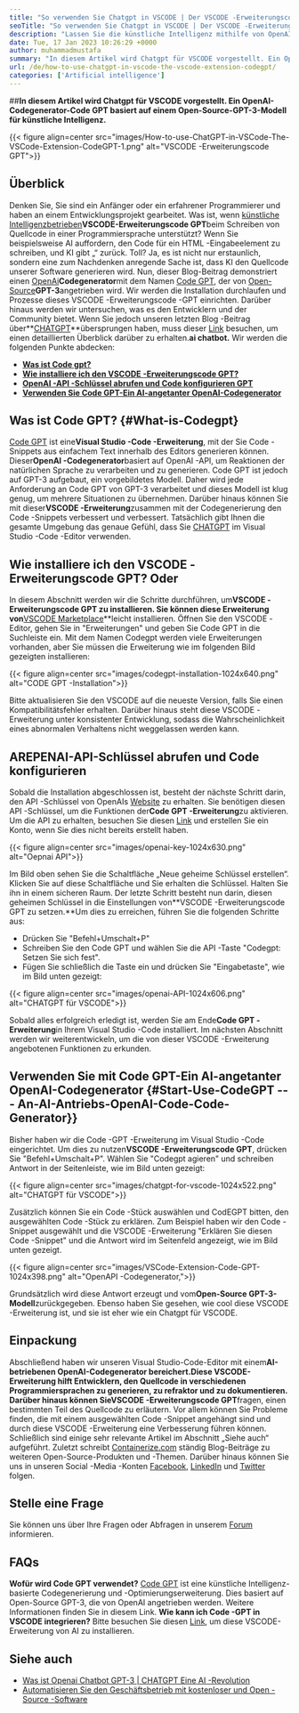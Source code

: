```yaml
---
title: "So verwenden Sie Chatgpt in VSCODE | Der VSCODE -Erweiterungscode GPT" 
seoTitle: "So verwenden Sie Chatgpt in VSCODE | Der VSCODE -Erweiterungscode GPT" 
description: "Lassen Sie die künstliche Intelligenz mithilfe von OpenAI -API den Quellcode schreiben und optimieren. VSCODE-Erweiterungscode GPT wird von GPT-3 betrieben, einem Open-Source-NLP-Modell." 
date: Tue, 17 Jan 2023 10:26:29 +0000
author: muhammadmustafa
summary: "In diesem Artikel wird Chatgpt für VSCODE vorgestellt. Ein OpenAI-Code-Generator-Code GPT basiert auf einem Open-Source-Modell für künstliche Intelligenz, das GPT-3-Modell betrieben hat." 
url: /de/how-to-use-chatgpt-in-vscode-the-vscode-extension-codegpt/
categories: ['Artificial intelligence']
---
```


##**In diesem Artikel wird Chatgpt für VSCODE vorgestellt. Ein OpenAI-Codegenerator-Code GPT basiert auf einem Open-Source-GPT-3-Modell für künstliche Intelligenz.**

{{< figure align=center src="images/How-to-use-ChatGPT-in-VSCode-The-VSCode-Extension-CodeGPT-1.png" alt="VSCODE -Erweiterungscode GPT">}}


## Überblick
Denken Sie, Sie sind ein Anfänger oder ein erfahrener Programmierer und haben an einem Entwicklungsprojekt gearbeitet. Was ist, wenn [künstliche Intelligenzbetrieben][1]**VSCODE-Erweiterungscode GPT**beim Schreiben von Quellcode in einer Programmiersprache unterstützt? Wenn Sie beispielsweise AI auffordern, den Code für ein HTML -Eingabeelement zu schreiben, und KI gibt „“ zurück. Toll?
Ja, es ist nicht nur erstaunlich, sondern eine zum Nachdenken anregende Sache ist, dass KI den Quellcode unserer Software generieren wird. Nun, dieser Blog-Beitrag demonstriert einen [OpenAi][2]**Codegenerator**mit dem Namen [Code GPT][3], der von [Open-Source][4]**GPT-3**angetrieben wird. Wir werden die Installation durchlaufen und Prozesse dieses VSCODE -Erweiterungscode -GPT einrichten. Darüber hinaus werden wir untersuchen, was es den Entwicklern und der Community bietet. Wenn Sie jedoch unseren letzten Blog -Beitrag über**[CHATGPT][5]**übersprungen haben, muss dieser [Link][6] besuchen, um einen detaillierten Überblick darüber zu erhalten.**ai chatbot.**
Wir werden die folgenden Punkte abdecken:
* [**Was ist Code gpt?**][7]
* [**Wie installiere ich den VSCODE -Erweiterungscode GPT?**][8]
* [**OpenAI -API -Schlüssel abrufen und Code konfigurieren GPT**][9]
* [**Verwenden Sie Code GPT-Ein AI-angetanter OpenAI-Codegenerator**][10]

## Was ist Code GPT? {#What-is-Codegpt}
[Code GPT][3] ist eine**Visual Studio -Code -Erweiterung**, mit der Sie Code -Snippets aus einfachem Text innerhalb des Editors generieren können. Dieser**OpenAI -Codegenerator**basiert auf OpenAI -API, um Reaktionen der natürlichen Sprache zu verarbeiten und zu generieren. Code GPT ist jedoch auf GPT-3 aufgebaut, ein vorgebildetes Modell. Daher wird jede Anforderung an Code GPT von GPT-3 verarbeitet und dieses Modell ist klug genug, um mehrere Situationen zu übernehmen. Darüber hinaus können Sie mit dieser**VSCODE -Erweiterung**zusammen mit der Codegenerierung den Code -Snippets verbessert und verbessert. Tatsächlich gibt Ihnen die gesamte Umgebung das genaue Gefühl, dass Sie [CHATGPT][11] im Visual Studio -Code -Editor verwenden.

## Wie installiere ich den VSCODE -Erweiterungscode GPT? Oder
In diesem Abschnitt werden wir die Schritte durchführen, um**VSCODE -Erweiterungscode GPT zu installieren. Sie können diese Erweiterung von**[VSCODE Marketplace][12]**leicht installieren.
Öffnen Sie den VSCODE -Editor, gehen Sie in "Erweiterungen" und geben Sie Code GPT in die Suchleiste ein. Mit dem Namen Codegpt werden viele Erweiterungen vorhanden, aber Sie müssen die Erweiterung wie im folgenden Bild gezeigten installieren:

{{< figure align=center src="images/codegpt-installation-1024x640.png" alt="CODE GPT -Installation">}}

Bitte aktualisieren Sie den VSCODE auf die neueste Version, falls Sie einen Kompatibilitätsfehler erhalten. Darüber hinaus steht diese VSCODE -Erweiterung unter konsistenter Entwicklung, sodass die Wahrscheinlichkeit eines abnormalen Verhaltens nicht weggelassen werden kann.

## AREPENAI-API-Schlüssel abrufen und Code konfigurieren
Sobald die Installation abgeschlossen ist, besteht der nächste Schritt darin, den API -Schlüssel von OpenAIs [Website][13] zu erhalten. Sie benötigen diesen API -Schlüssel, um die Funktionen der**Code GPT -Erweiterung**zu aktivieren. Um die API zu erhalten, besuchen Sie diesen [Link][13] und erstellen Sie ein Konto, wenn Sie dies nicht bereits erstellt haben.

{{< figure align=center src="images/openai-key-1024x630.png" alt="Oepnai API">}}

Im Bild oben sehen Sie die Schaltfläche „Neue geheime Schlüssel erstellen“. Klicken Sie auf diese Schaltfläche und Sie erhalten die Schlüssel. Halten Sie ihn in einem sicheren Raum. Der letzte Schritt besteht nun darin, diesen geheimen Schlüssel in die Einstellungen von**VSCODE -Erweiterungscode GPT zu setzen.**Um dies zu erreichen, führen Sie die folgenden Schritte aus:
  * Drücken Sie "Befehl+Umschalt+P"
  * Schreiben Sie den Code GPT und wählen Sie die API -Taste "Codegpt: Setzen Sie sich fest".
  * Fügen Sie schließlich die Taste ein und drücken Sie "Eingabetaste", wie im Bild unten gezeigt:

{{< figure align=center src="images/openai-API-1024x606.png" alt="CHATGPT für VSCODE">}}

Sobald alles erfolgreich erledigt ist, werden Sie am Ende**Code GPT -Erweiterung**in Ihrem Visual Studio -Code installiert. Im nächsten Abschnitt werden wir weiterentwickeln, um die von dieser VSCODE -Erweiterung angebotenen Funktionen zu erkunden.

## Verwenden Sie mit Code GPT-Ein AI-angetanter OpenAI-Codegenerator {#Start-Use-CodeGPT --- An-AI-Antriebs-OpenAI-Code-Code-Generator}}
Bisher haben wir die Code -GPT -Erweiterung im Visual Studio -Code eingerichtet. Um dies zu nutzen**VSCODE -Erweiterungscode GPT**, drücken Sie "Befehl+Umschalt+P". Wählen Sie "Codegpt agieren" und schreiben Antwort in der Seitenleiste, wie im Bild unten gezeigt:

{{< figure align=center src="images/chatgpt-for-vscode-1024x522.png" alt="CHATGPT für VSCODE">}}

Zusätzlich können Sie ein Code -Stück auswählen und CodEGPT bitten, den ausgewählten Code -Stück zu erklären. Zum Beispiel haben wir den Code -Snippet ausgewählt und die VSCODE -Erweiterung "Erklären Sie diesen Code -Snippet" und die Antwort wird im Seitenfeld angezeigt, wie im Bild unten gezeigt.

{{< figure align=center src="images/VSCode-Extension-Code-GPT-1024x398.png" alt="OpenAPI -Codegenerator,">}}

Grundsätzlich wird diese Antwort erzeugt und vom**Open-Source GPT-3-Modell**zurückgegeben. Ebenso haben Sie gesehen, wie cool diese VSCODE -Erweiterung ist, und sie ist eher wie ein Chatgpt für VSCODE.

## Einpackung
Abschließend haben wir unseren Visual Studio-Code-Editor mit einem**AI-betriebenen OpenAI-Codegenerator bereichert.**Diese VSCODE-Erweiterung hilft Entwicklern, den Quellcode in verschiedenen Programmiersprachen zu generieren, zu refraktor und zu dokumentieren. Darüber hinaus können Sie**VSCODE -Erweiterungscode GPT**fragen, einen bestimmten Teil des Quellcode zu erläutern. Vor allem können Sie Probleme finden, die mit einem ausgewählten Code -Snippet angehängt sind und durch diese VSCODE -Erweiterung eine Verbesserung führen können. Schließlich sind einige sehr relevante Artikel im Abschnitt „Siehe auch“ aufgeführt.
Zuletzt schreibt [Containerize.com][4] ständig Blog-Beiträge zu weiteren Open-Source-Produkten und -Themen. Darüber hinaus können Sie uns in unseren Social -Media -Konten [Facebook][14], [LinkedIn][15] und [Twitter][16] folgen.

## Stelle eine Frage
Sie können uns über Ihre Fragen oder Abfragen in unserem [Forum][17] informieren.

## FAQs
**Wofür wird Code GPT verwendet?**
[Code GPT][3] ist eine künstliche Intelligenz-basierte Codegenerierung und -Optimierungserweiterung. Dies basiert auf Open-Source GPT-3, die von OpenAI angetrieben werden. Weitere Informationen finden Sie in diesem Link.
**Wie kann ich Code -GPT in VSCODE integrieren?**
Bitte besuchen Sie diesen [Link][9], um diese VSCODE-Erweiterung von AI zu installieren.

## Siehe auch
  * [Was ist Openai Chatbot GPT-3 | CHATGPT Eine AI -Revolution][6]
  * [Automatisieren Sie den Geschäftsbetrieb mit kostenloser und Open -Source -Software][18]

  
[1]: https://blog.containerize.com/category/artificial-intelligence/
[2]: https://openai.com/
[3]: https://marketplace.visualstudio.com/items?itemName=timkmecl.codegpt3
[4]: https://www.containerize.com/
[5]: https://en.wikipedia.org/wiki/GPT-3
[6]: https://blog.containerize.com/artificial-intelligence/what-is-openai-chatbot-gpt-3-chatgpt-an-ai-revolution/
[7]: #What-is-CodeGPT
[8]: #How-to-install-the-VSCode-extension-CodeGPT
[9]: #Retrieve-OpenAI-API-Key-configure-CodeGPT-
[10]: #Start-using-CodeGPT---an-AI-Powered-OpenAI-Code-Generator
[11]: https://openai.com/blog/chatgpt/
[12]: https://marketplace.visualstudio.com/vscode
[13]: https://beta.openai.com/account/api-keys
[14]: https://web.facebook.com/containerize
[15]: https://www.linkedin.com/company/containerize/
[16]: https://twitter.com/containerize_co
[17]: https://forum.containerize.com/
[18]: https://blog.containerize.com/blogging/automate-business-operations-using-open-source-software/
